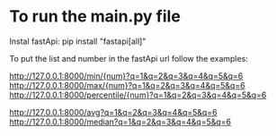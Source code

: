 # To run the main.py file 

Instal fastApi: pip install "fastapi[all]"


To put the list and number in the fastApi url follow the examples:

http://127.0.0.1:8000/min/{num}?q=1&q=2&q=3&q=4&q=5&q=6
http://127.0.0.1:8000/max/{num}?q=1&q=2&q=3&q=4&q=5&q=6
http://127.0.0.1:8000/percentile/{num}?q=1&q=2&q=3&q=4&q=5&q=6

http://127.0.0.1:8000/avg?q=1&q=2&q=3&q=4&q=5&q=6
http://127.0.0.1:8000/median?q=1&q=2&q=3&q=4&q=5&q=6

